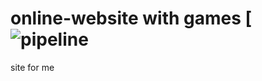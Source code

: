 # online-website with games [![pipeline](https://github.com/bobheadxi/deployments/actions/workflows/pipeline.yaml/badge.svg)
site for me
